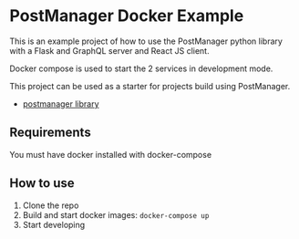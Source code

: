 # PostManager Docker Example

This is an example project of how to use the PostManager python library with a Flask and GraphQL server and React JS client.

Docker compose is used to start the 2 services in development mode.

This project can be used as a starter for projects build using PostManager.

- [postmanager library](https://subaquatic-pierre.github.io/postmanager/)

## Requirements

You must have docker installed with docker-compose

## How to use

1. Clone the repo
2. Build and start docker images:
   `docker-compose up`
3. Start developing
